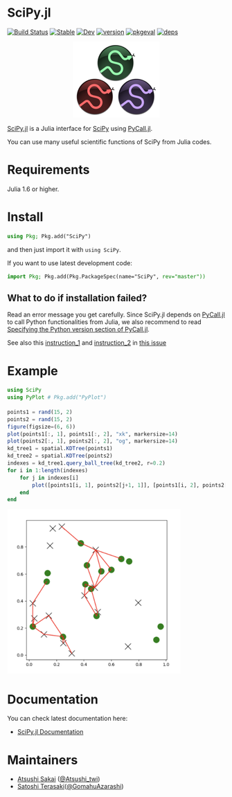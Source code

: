 # SciPy.jl

[![Build Status](https://github.com/AtsushiSakai/SciPy.jl/workflows/CI/badge.svg)](https://github.com/AtsushiSakai/SciPy.jl/actions)
[![Stable](https://img.shields.io/badge/docs-stable-blue.svg)](https://AtsushiSakai.github.io/SciPy.jl/stable)
[![Dev](https://img.shields.io/badge/docs-dev-blue.svg)](https://AtsushiSakai.github.io/SciPy.jl/dev)
[![version](https://juliahub.com/docs/SciPy/version.svg)](https://juliahub.com/ui/Packages/SciPy/g8Zlq)
[![pkgeval](https://juliahub.com/docs/SciPy/pkgeval.svg)](https://juliahub.com/ui/Packages/SciPy/g8Zlq)
[![deps](https://juliahub.com/docs/SciPy/deps.svg)](https://juliahub.com/ui/Packages/SciPy/g8Zlq?t=2)

<p align="center"><img src="docs/src/assets/scipyjl_logo.png" alt="drawing" width="200"/></p>

[SciPy.jl](https://pkg.juliahub.com/ui/Packages/SciPy/g8Zlq/) is a Julia interface for [SciPy](https://www.scipy.org/scipylib/index.html) using [PyCall.jl](https://github.com/JuliaPy/PyCall.jl).

You can use many useful scientific functions of SciPy from Julia codes.

# Requirements

Julia 1.6 or higher.

# Install

```jl
using Pkg; Pkg.add("SciPy")
```

and then just import it with `using SciPy`.

If you want to use latest development code:

```jl
import Pkg; Pkg.add(Pkg.PackageSpec(name="SciPy", rev="master"))
```

## What to do if installation failed?

Read an error message you get carefully. Since SciPy.jl depends on [PyCall.jl](https://github.com/JuliaPy/PyCall.jl) to call Python functionalities from Julia, we also recommend to read [Specifying the Python version
 section of PyCall.jl](https://github.com/JuliaPy/PyCall.jl#specifying-the-python-version).

See also this [instruction_1](https://github.com/AtsushiSakai/SciPy.jl/issues/48#issuecomment-1263517899) and [instruction_2](https://github.com/AtsushiSakai/SciPy.jl/issues/48#issuecomment-1263519351) in [this issue](https://github.com/AtsushiSakai/SciPy.jl/issues/48)

# Example

```jl
using SciPy
using PyPlot # Pkg.add("PyPlot")

points1 = rand(15, 2)
points2 = rand(15, 2)
figure(figsize=(6, 6))
plot(points1[:, 1], points1[:, 2], "xk", markersize=14)
plot(points2[:, 1], points2[:, 2], "og", markersize=14)
kd_tree1 = spatial.KDTree(points1)
kd_tree2 = spatial.KDTree(points2)
indexes = kd_tree1.query_ball_tree(kd_tree2, r=0.2)
for i in 1:length(indexes)
    for j in indexes[i]
        plot([points1[i, 1], points2[j+1, 1]], [points1[i, 2], points2[j+1, 2]], "-r")
    end
end
```

<img src="https://github.com/AtsushiSakai/SciPy.jl/raw/master/docs/src/assets/spatial_KDTree_sample.png" width="400">

# Documentation

You can check latest documentation here:
- [SciPy.jl Documentation](https://atsushisakai.github.io/SciPy.jl/stable)


# Maintainers

- [Atsushi Sakai](https://github.com/AtsushiSakai/) ([@Atsushi_twi](https://twitter.com/Atsushi_twi))
- [Satoshi Terasaki](https://github.com/terasakisatoshi)([@GomahuAzarashi](https://twitter.com/MathSorcerer))
